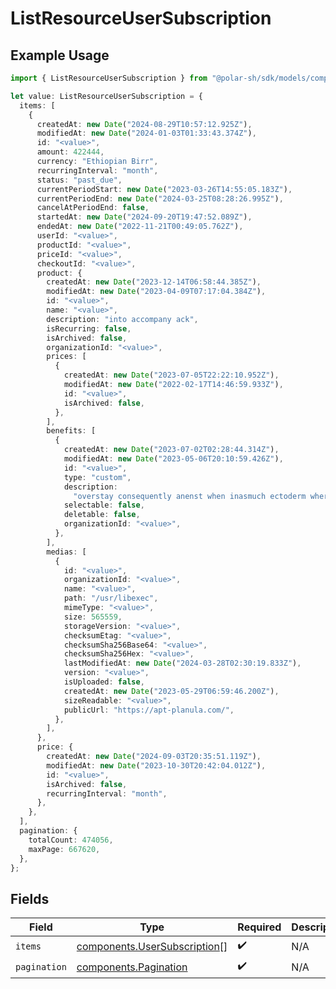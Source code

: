 # ListResourceUserSubscription

## Example Usage

```typescript
import { ListResourceUserSubscription } from "@polar-sh/sdk/models/components";

let value: ListResourceUserSubscription = {
  items: [
    {
      createdAt: new Date("2024-08-29T10:57:12.925Z"),
      modifiedAt: new Date("2024-01-03T01:33:43.374Z"),
      id: "<value>",
      amount: 422444,
      currency: "Ethiopian Birr",
      recurringInterval: "month",
      status: "past_due",
      currentPeriodStart: new Date("2023-03-26T14:55:05.183Z"),
      currentPeriodEnd: new Date("2024-03-25T08:28:26.995Z"),
      cancelAtPeriodEnd: false,
      startedAt: new Date("2024-09-20T19:47:52.089Z"),
      endedAt: new Date("2022-11-21T00:49:05.762Z"),
      userId: "<value>",
      productId: "<value>",
      priceId: "<value>",
      checkoutId: "<value>",
      product: {
        createdAt: new Date("2023-12-14T06:58:44.385Z"),
        modifiedAt: new Date("2023-04-09T07:17:04.384Z"),
        id: "<value>",
        name: "<value>",
        description: "into accompany ack",
        isRecurring: false,
        isArchived: false,
        organizationId: "<value>",
        prices: [
          {
            createdAt: new Date("2023-07-05T22:22:10.952Z"),
            modifiedAt: new Date("2022-02-17T14:46:59.933Z"),
            id: "<value>",
            isArchived: false,
          },
        ],
        benefits: [
          {
            createdAt: new Date("2023-07-02T02:28:44.314Z"),
            modifiedAt: new Date("2023-05-06T20:10:59.426Z"),
            id: "<value>",
            type: "custom",
            description:
              "overstay consequently anenst when inasmuch ectoderm where oof",
            selectable: false,
            deletable: false,
            organizationId: "<value>",
          },
        ],
        medias: [
          {
            id: "<value>",
            organizationId: "<value>",
            name: "<value>",
            path: "/usr/libexec",
            mimeType: "<value>",
            size: 565559,
            storageVersion: "<value>",
            checksumEtag: "<value>",
            checksumSha256Base64: "<value>",
            checksumSha256Hex: "<value>",
            lastModifiedAt: new Date("2024-03-28T02:30:19.833Z"),
            version: "<value>",
            isUploaded: false,
            createdAt: new Date("2023-05-29T06:59:46.200Z"),
            sizeReadable: "<value>",
            publicUrl: "https://apt-planula.com/",
          },
        ],
      },
      price: {
        createdAt: new Date("2024-09-03T20:35:51.119Z"),
        modifiedAt: new Date("2023-10-30T20:42:04.012Z"),
        id: "<value>",
        isArchived: false,
        recurringInterval: "month",
      },
    },
  ],
  pagination: {
    totalCount: 474056,
    maxPage: 667620,
  },
};
```

## Fields

| Field                                                                        | Type                                                                         | Required                                                                     | Description                                                                  |
| ---------------------------------------------------------------------------- | ---------------------------------------------------------------------------- | ---------------------------------------------------------------------------- | ---------------------------------------------------------------------------- |
| `items`                                                                      | [components.UserSubscription](../../models/components/usersubscription.md)[] | :heavy_check_mark:                                                           | N/A                                                                          |
| `pagination`                                                                 | [components.Pagination](../../models/components/pagination.md)               | :heavy_check_mark:                                                           | N/A                                                                          |